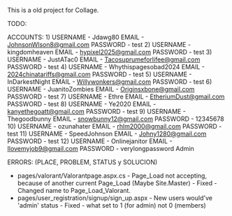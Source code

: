 This is a old project for Collage.

TODO:

ACCOUNTS:
1)
USERNAME - Jdawg80
EMAIL - JohnsonWlson8@gmail.com
PASSWORD - test
2)
USERNAME - kingdomheaven
EMAIL - hypixel2025@gmail.com
PASSWORD - test
3)
USERNAME - JustATac0
EMAIL - Tacosuprumeforlifee@gmail.com
PASSWORD - test
4)
USERNAME - Whythispagesobad2024
EMAIL - 2024chinatariffs@gmail.com
PASSWORD - test
5)
USERNAME - InDarkestNight
EMAIL - Willywonkers@gmail.com
PASSWORD - test
6)
USERNAME - JuanitoZombies
EMAIL - Originsxbone@gmail.com
PASSWORD - test
7)
USERNAME - Ethre
EMAIL - EtheriumDust@gmail.com
PASSWORD - test
8)
USERNAME - Ye2020
EMAIL - kanyethegoatt@gmail.com
PASSWORD - test
9)
USERNAME - Thegoodbunny
EMAIL - snowbunny12@gmail.com
PASSWORD - 12345678
10)
USERNAME - ozunahater
EMAIL - rhlm2000@gmail.com
PASSWORD - test
11)
USERNAME - SpeedJohnson
EMAIL - Johny1280@gmail.com
PASSWORD - test
12)
USERNAME - Onlinejanitor
EMAIL - Ilovemyjob9@gmail.com
PASSWORD - verylongpassword
Admin

ERRORS: (PLACE, PROBLEM, STATUS y SOLUCION)
- pages/valorant/Valorantpage.aspx.cs - Page_Load not accepting, because of another current Page_Load (Maybe Site.Master) - Fixed - Changed name to Page_Load_Valorant.
- pages/user_registration/signup/sign_up.aspx - New users would've 'admin' status - Fixed - what set to 1 (for admin) not 0 (members)
